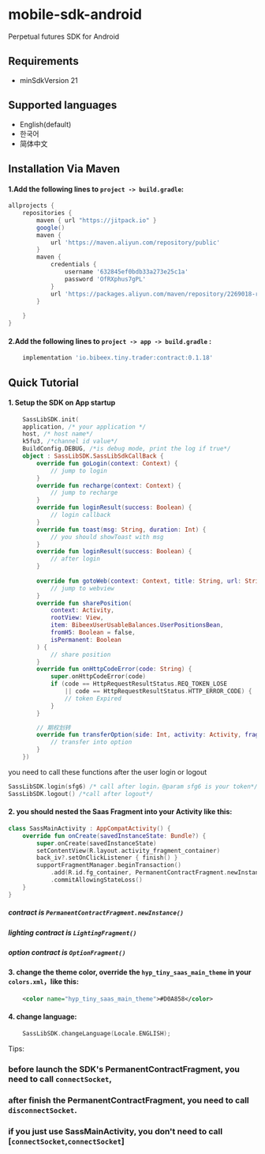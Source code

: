 # mobile-sdk-android
Perpetual futures SDK for Android

## Requirements
+ minSdkVersion 21
## Supported languages
+ English(default)
+ 한국어
+ 简体中文

## Installation Via Maven
#### 1.Add the following lines to `project -> build.gradle`:
```gradle
allprojects {
    repositories {
        maven { url "https://jitpack.io" }
        google()
        maven {
            url 'https://maven.aliyun.com/repository/public'
        }
        maven {
            credentials {
                username '632845ef0bdb33a273e25c1a'
                password 'OfRXphus7gPL'
            }
            url 'https://packages.aliyun.com/maven/repository/2269018-release-hMOQ2q/'
        }
       
    }
}
```

#### 2.Add the following lines to `project -> app -> build.gradle` :
```gradle
    implementation 'io.bibeex.tiny.trader:contract:0.1.18'
```

## Quick Tutorial
#### 1. Setup the SDK on App startup
```kotlin
    SassLibSDK.init(
    application, /* your application */
    host, /* host name*/
    k5fu3, /*channel id value*/
    BuildConfig.DEBUG, /*is debug mode, print the log if true*/
    object : SassLibSDK.SassLibSdkCallBack {
        override fun goLogin(context: Context) {
            // jump to login
        }
        override fun recharge(context: Context) {
            // jump to recharge
        }
        override fun loginResult(success: Boolean) {
            // login callback 
        }
        override fun toast(msg: String, duration: Int) {
            // you should showToast with msg
        }
        override fun loginResult(success: Boolean) { 
            // after login
        }
        
        override fun gotoWeb(context: Context, title: String, url: String, showTitle: Boolean) { 
            // jump to webview
        }
        override fun sharePosition(
            context: Activity,
            rootView: View,
            item: BibeexUserUsableBalances.UserPositionsBean,
            fromH5: Boolean = false,
            isPermanent: Boolean
        ) {
            // share position
        }
        override fun onHttpCodeError(code: String) {
            super.onHttpCodeError(code)
            if (code == HttpRequestResultStatus.REQ_TOKEN_LOSE
                || code == HttpRequestResultStatus.HTTP_ERROR_CODE) {
                // token Expired
            } 
        }

        // 期权划转
        override fun transferOption(side: Int, activity: Activity, fragmentManager: FragmentManager) {
            // transfer into option
        }
    })
```
you need to call these functions after the user login or logout
```kotlin
SassLibSDK.login(sfg6) /* call after login，@param sfg6 is your token*/
SassLibSDK.logout() /*call after logout*/
```
#### 2. you should nested the Saas Fragment into your Activity like this:
```kotlin
class SassMainActivity : AppCompatActivity() {
    override fun onCreate(savedInstanceState: Bundle?) {
        super.onCreate(savedInstanceState)
        setContentView(R.layout.activity_fragment_container)
        back_iv?.setOnClickListener { finish() }
        supportFragmentManager.beginTransaction()
            .add(R.id.fg_container, PermanentContractFragment.newInstance())
            .commitAllowingStateLoss()
    }
}
```
##### contract is ```PermanentContractFragment.newInstance()```
##### lighting contract is ```LightingFragment()```
##### option contract is ```OptionFragment()```


#### 3. change the theme color, override the `hyp_tiny_saas_main_theme` in your `colors.xml`，like this:
```xml
    <color name="hyp_tiny_saas_main_theme">#D0A858</color>
```
#### 4. change language:
```kotlin
    SassLibSDK.changeLanguage(Locale.ENGLISH);
```

Tips:
### before launch the SDK's PermanentContractFragment, you need to call `connectSocket`,
### after finish the PermanentContractFragment, you need to call `disconnectSocket`.
### if you just use SassMainActivity, you don't need to call [`connectSocket`,`connectSocket`]

















